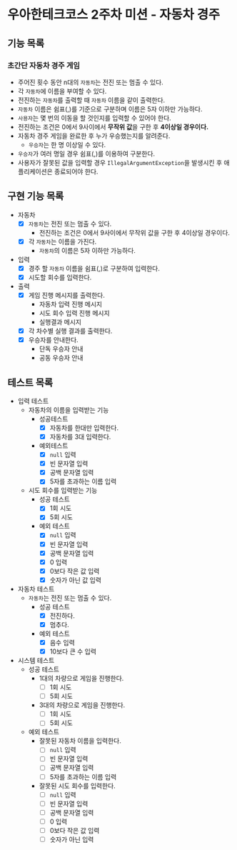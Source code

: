 # 우아한테크코스 2주차 미션 - 자동차 경주

## 기능 목록

### 초간단 자동차 경주 게임

- 주어진 횟수 동안 n대의 `자동차`는 전진 또는 멈출 수 있다.
- 각 `자동차`에 이름을 부여할 수 있다.
- 전진하는 `자동차`를 출력할 때 `자동차` 이름을 같이 출력한다.
- `자동차` 이름은 쉼표(,)를 기준으로 구분하며 이름은 5자 이하만 가능하다.
- `사용자`는 몇 번의 이동을 할 것인지를 입력할 수 있어야 한다.
- 전진하는 조건은 0에서 9사이에서 **무작위 값**을 구한 후 **4이상일 경우이다.**
- 자동차 경주 게임을 완료한 후 누가 우승했는지를 알려준다.
    - `우승자`는 한 명 이상일 수 있다.
- `우승자`가 여러 명일 경우 쉼표(,)를 이용하여 구분한다.
- 사용자가 잘못된 값을 입력할 경우 `IllegalArgumentException`을 발생시킨 후 애플리케이션은 종료되어야 한다.

## 구현 기능 목록

- 자동차
    - [x] `자동차`는 전진 또는 멈출 수 있다.
        - 전진하는 조건은 0에서 9사이에서 무작위 값을 구한 후 4이상일 경우이다.
    - [x] 각 `자동차`는 이름을 가진다.
        - `자동차`의 이름은 5자 이하만 가능하다.
- 입력
    - [x] 경주 할 `자동차` 이름을 쉼표(,)로 구분하여 입력한다.
    - [x] 시도할 회수를 입력한다.
- 출력
    - [x] 게임 진행 메시지를 출력한다.
        - 자동차 입력 진행 메시지
        - 시도 회수 입력 진행 메시지
        - 실행결과 메시지
    - [x] 각 차수별 실행 결과를 출력한다.
    - [x] 우승자를 안내한다.
        - 단독 우승자 안내
        - 공동 우승자 안내

## 테스트 목록

- 입력 테스트
    - 자동차의 이름을 입력받는 기능
        - 성공테스트
            - [x] 자동차를 한대만 입력한다.
            - [x] 자동차를 3대 입력한다.
        - 예외테스트
            -  [x] `null` 입력
            -  [x] 빈 문자열 입력
            -  [x] 공백 문자열 입력
            -  [x] 5자를 초과하는 이름 입력
    - 시도 회수를 입력받는 기능
        - 성공 테스트
            - [x] 1회 시도
            - [x] 5회 시도
        - 예외 테스트
            - [x] `null` 입력
            - [x] 빈 문자열 입력
            - [x] 공백 문자열 입력
            - [x] 0 입력
            - [x] 0보다 작은 값 입력
            - [x] 숫자가 아닌 값 입력
- 자동차 테스트
    - `자동차`는 전진 또는 멈출 수 있다.
        - 성공 테스트
            - [x] 전진하다.
            - [x] 멈추다.
        - 예외 테스트
            - [x] 음수 입력
            - [x] 10보다 큰 수 입력
- 시스템 테스트
    - 성공 테스트
        - 1대의 차량으로 게임을 진행한다.
            - [ ] 1회 시도
            - [ ] 5회 시도
        - 3대의 차량으로 게임을 진행한다.
            - [ ] 1회 시도
            - [ ] 5회 시도
    - 예외 테스트
        - 잘못된 자동차 이름을 입력한다.
            - [ ] `null` 입력
            - [ ] 빈 문자열 입력
            - [ ] 공백 문자열 입력
            - [ ] 5자를 초과하는 이름 입력
        - 잘못된 시도 회수를 입력한다.
            - [ ] `null` 입력
            - [ ] 빈 문자열 입력
            - [ ] 공백 문자열 입력
            - [ ] 0 입력
            - [ ] 0보다 작은 값 입력
            - [ ] 숫자가 아닌 입력
